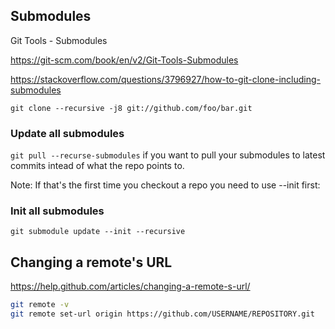 ## Submodules

Git Tools - Submodules

https://git-scm.com/book/en/v2/Git-Tools-Submodules


https://stackoverflow.com/questions/3796927/how-to-git-clone-including-submodules

`git clone --recursive -j8 git://github.com/foo/bar.git`

### Update all submodules

`git pull --recurse-submodules`
if you want to pull your submodules to latest commits intead of what the repo points to.

Note: If that's the first time you checkout a repo you need to use --init first:
### Init all submodules

`git submodule update --init --recursive`

## Changing a remote's URL

https://help.github.com/articles/changing-a-remote-s-url/

```bash
git remote -v
git remote set-url origin https://github.com/USERNAME/REPOSITORY.git
```
